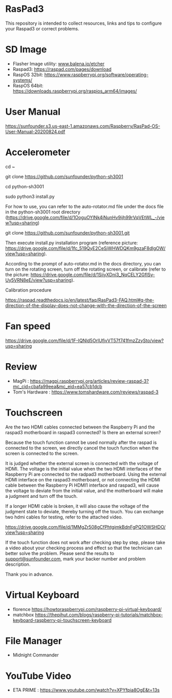 # RasPad3

This repository is intended to collect resources, links and tips to configure your Raspad3 or correct problems.

# SD Image
* Flasher Image utility: www.balena.io/etcher
* Raspad3: https://raspad.com/pages/download
* RaspOS 32bit: https://www.raspberrypi.org/software/operating-systems/
* RaspOS 64bit: https://downloads.raspberrypi.org/raspios_arm64/images/

# User Manual
https://sunfounder.s3.us-east-1.amazonaws.com/Raspberry/RasPad-OS-User-Manual-20200824.pdf


# Accelerometer

cd ~

git clone https://github.com/sunfounder/python-sh3001

cd python-sh3001

sudo python3 install.py  

For how to use, you can refer to the auto-rotator.md file under the docs file in the python-sh3001 root directory (https://drive.google.com/file/d/1OoguOYlNk4iNunHv9ijh99rVqVEtWL_-/view?usp=sharing)

git clone https://github.com/sunfounder/python-sh3001.git

Then execute install.py installation program (reference picture: https://drive.google.com/file/d/1fc_519QyE2CeSjWHWDQKm9gzaF8dlgOW/view?usp=sharing).

According to the prompt of auto-rotator.md in the docs directory, you can turn on the rotating screen, turn off the rotating screen, or calibrate (refer to the picture: https://drive.google.com/file/d/1SiiyXDni3_NqCELY2GfISy-Uy5VRN8eE/view?usp=sharing).


Calibration procedure

https://raspad.readthedocs.io/en/latest/faq/RasPad3-FAQ.html#q-the-direction-of-the-display-does-not-change-with-the-direction-of-the-screen



# Fan speed

https://drive.google.com/file/d/1F-IQNld5OrlUfjvVT57f741fmzZzySto/view?usp=sharing



# Review

* MagPi : https://magpi.raspberrypi.org/articles/review-raspad-3?mc_cid=cbafa99eea&mc_eid=ea57cb1dcb
* Tom's Hardware : https://www.tomshardware.com/reviews/raspad-3


# Touchscreen

Are the two HDMI cables connected between the Raspberry Pi and the raspad3 motherboard in raspad3 connected? Is there an external screen?

Because the touch function cannot be used normally after the raspad is connected to the screen, we directly cancel the touch function when the screen is connected to the screen.

It is judged whether the external screen is connected with the voltage of HDMI. The voltage is the initial value when the two HDMI interfaces of the Raspberry Pi are connected to the radpad3 motherboard. Using the external HDMI interface on the raspad3 motherboard, or not connecting the HDMI cable between the Raspberry Pi HDMI1 interface and raspad3, will cause the voltage to deviate from the initial value, and the motherboard will make a judgment and turn off the touch.

If a longer HDMI cable is broken, it will also cause the voltage of the judgment state to deviate, thereby turning off the touch. You can exchange two hdmi cables for testing, refer to the attached video.

https://drive.google.com/file/d/1MMgZr508gCfPhtgimkBdnFgPQ1OWSHDO/view?usp=sharing

If the touch function does not work after checking step by step, please take a video about your checking process and effect so that the technician can better solve the problem. Please send the results to support@sunfounder.com, mark your backer number and problem description.

Thank you in advance.


# Virtual Keyboard

* florence  https://howtoraspberrypi.com/raspberry-pi-virtual-keyboard/
* matchbox https://thepihut.com/blogs/raspberry-pi-tutorials/matchbox-keyboard-raspberry-pi-touchscreen-keyboard

# File Manager
* Midnight Commander 


# YouTube Video

* ETA PRIME : https://www.youtube.com/watch?v=XPYfpia8OgE&t=13s 

